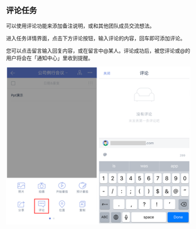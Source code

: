 ## 评论任务

可以使用评论功能来添加备注说明，或和其他团队成员交流想法。

进入任务详情界面，点击下方评论按钮，输入评论的内容，回车即可添加评论。

您可以点击留言输入回复内容，或在留言中@某人。评论成功后，被您评论或@的用户将会在「通知中心」里收到提醒。

![](./images/share/comment.png)